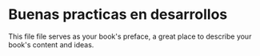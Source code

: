 # Buenas practicas en desarrollos

This file file serves as your book's preface, a great place to describe your book's content and ideas.

